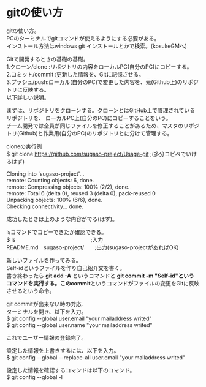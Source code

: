 # gitの使い方

gitの使い方。  
PCのターミナルでgitコマンドが使えるようにする必要がある。  
インストール方法はwindows git インストールとかで検索。(kosukeGMへ)

Gitで開発するときの基礎の基礎。  
1.クローン/clone :リポジトリの内容をローカルPC(自分のPC)にコピーする。  
2.コミット/commit :更新した情報を、Gitに記憶させる。  
3.プッシュ/push:ローカル(自分のPC)で変更した内容を、元(Github上)のリポジトリに反映する。  
以下詳しい説明。

まずは、リポジトリをクローンする。クローンとはGitHub上で管理されているリポジトリを、
ローカルPC上(自分のPC)にコピーすることをいう。  
チーム開発では全員が同じファイルを修正することがあるため、マスタのリポジトリ(Github)と作業用(自分のPC)のリポジトリとに分けて管理する。

cloneの実行例  
$ git clone https://github.com/sugaso-preject/Usage-git  ;(多分コピペでいけるはず)

Cloning into 'sugaso-project'...  
remote: Counting objects: 6, done.  
remote: Compressing objects: 100% (2/2), done.  
remote: Total 6 (delta 0), reused 3 (delta 0), pack-reused 0  
Unpacking objects: 100% (6/6), done.  
Checking connectivity... done.  

成功したときは上のような内容がでる(はず)。

lsコマンドでコピーできたか確認できる。  
$ ls　　　　　　　　　　　　　　;入力  
README.md　sugaso-project/　　;出力(sugaso-projectがあればOK)  

新しいファイルを作ってみる。  
Self-idというファイルを作り自己紹介文を書く。  
書き終わったら **git add -A** というコマンドと **git commit -m "Self-id"**というコマンドを実行する。この**commit**というコマンドがファイルの変更をGitに反映させるという命令。  



git commitが出来ない時の対応.  
ターミナルを開き、以下を入力。  
$ git config --global user.email "your mailaddress writed"  
$ git config --global user.name "your mailaddress writed"  

これでユーザー情報の登録完了。

設定した情報を上書きするには、以下を入力。  
$ git config --global --replace-all user.email "your mailaddress writed"

設定した情報を確認するコマンドは以下のコマンド。  
$ git config --global -l
